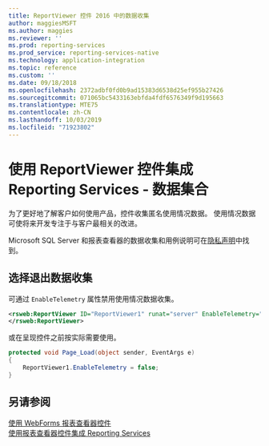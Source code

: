 ```yaml
---
title: ReportViewer 控件 2016 中的数据收集
author: maggiesMSFT
ms.author: maggies
ms.reviewer: ''
ms.prod: reporting-services
ms.prod_service: reporting-services-native
ms.technology: application-integration
ms.topic: reference
ms.custom: ''
ms.date: 09/18/2018
ms.openlocfilehash: 2372adbf0fd0b9ad15383d6538d25ef955b27426
ms.sourcegitcommit: 071065bc5433163ebfda4fdf6576349f9d195663
ms.translationtype: MTE75
ms.contentlocale: zh-CN
ms.lasthandoff: 10/03/2019
ms.locfileid: "71923802"
---
```

# <a name="integrating-reporting-services-using-reportviewer-controls---data-collection"></a>使用 ReportViewer 控件集成 Reporting Services - 数据集合

为了更好地了解客户如何使用产品，控件收集匿名使用情况数据。 使用情况数据可使将来开发专注于与客户最相关的改进。

Microsoft SQL Server 和报表查看器的数据收集和用例说明可在[隐私声明](https://go.microsoft.com/fwlink/?LinkID=868444)中找到。

## <a name="opting-out-of-data-collection"></a>选择退出数据收集

可通过 ```EnableTelemetry``` 属性禁用使用情况数据收集。

```xml
<rsweb:ReportViewer ID="ReportViewer1" runat="server" EnableTelemetry="false">
</rsweb:ReportViewer>
```

或在呈现控件之前按实际需要使用。
    
```csharp
protected void Page_Load(object sender, EventArgs e)
{
    ReportViewer1.EnableTelemetry = false;
}
```
## <a name="see-also"></a>另请参阅

[使用 WebForms 报表查看器控件](../../reporting-services/application-integration/using-the-webforms-reportviewer-control.md)  
[使用报表查看器控件集成 Reporting Services](../../reporting-services/application-integration/integrating-reporting-services-using-reportviewer-controls.md) 




